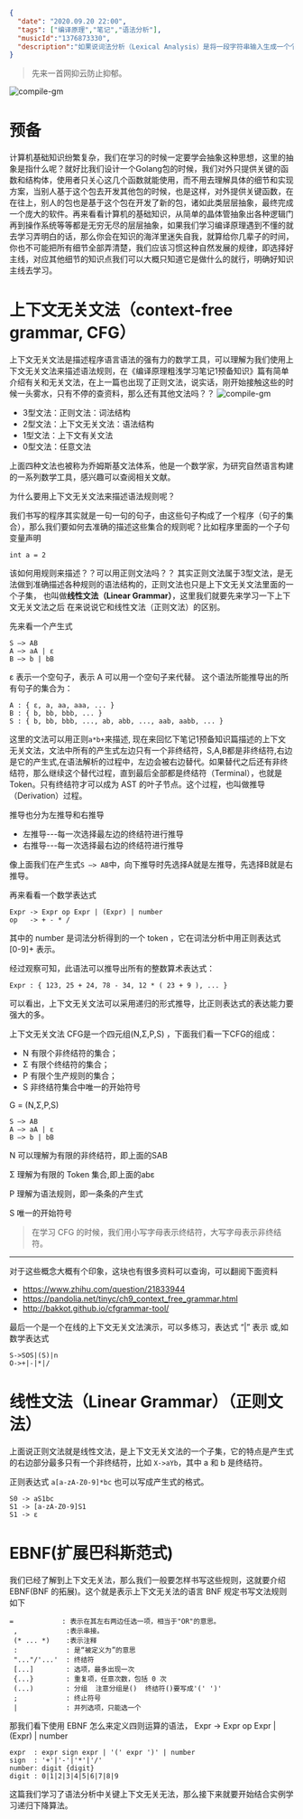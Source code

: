 ```json
{
  "date": "2020.09.20 22:00",
  "tags": ["编译原理","笔记","语法分析"],
  "musicId":"1376873330",
  "description":"如果说词法分析（Lexical Analysis）是将一段字符串输入生成一个个Token的这么一个过程，那么语法分析（Syntax analysis）就是根据某种特定的形式文法（Grammar）对 Token 序列构成的输入文本进行分析并确定其语法结构的一种过程，也可以理解为依据语法规则，把 Token 串转化成 AST的过程，核心知识点就是要会书写语法规则和掌握上下文无关文法以及递归下降算法，语法分析的过程会使用自顶向下或者自底向上的方式进行。👏"
}
```

> 先来一首网抑云防止抑郁。

![compile-gm](./images/compile-gm.jpg)

# 预备
计算机基础知识纷繁复杂，我们在学习的时候一定要学会抽象这种思想，这里的抽象是指什么呢？就好比我们设计一个Golang包的时候，我们对外只提供关键的函数和结构体，使用者只关心这几个函数就能使用，而不用去理解具体的细节和实现方案，当别人基于这个包去开发其他包的时候，也是这样，对外提供关键函数，在在往上，别人的包也是基于这个包在开发了新的包，诸如此类层层抽象，最终完成一个庞大的软件。再来看看计算机的基础知识，从简单的晶体管抽象出各种逻辑门再到操作系统等等都是无穷无尽的层层抽象，如果我们学习编译原理遇到不懂的就去学习弄明白的话，那么你会在知识的海洋里迷失自我，就算给你几辈子的时间，你也不可能把所有细节全部弄清楚，我们应该习惯这种自然发展的规律，即选择好主线，对应其他细节的知识点我们可以大概只知道它是做什么的就行，明确好知识主线去学习。

# 上下文无关文法（context-free grammar, CFG）

上下文无关文法是描述程序语言语法的强有力的数学工具，可以理解为我们使用上下文无关文法来描述语法规则，在《编译原理粗浅学习笔记1预备知识》篇有简单介绍有关和无关文法，在上一篇也出现了正则文法，说实话，刚开始接触这些的时候一头雾水，只有不停的查资料，那么还有其他文法吗？？
![compile-gm](./images/compile-syntax.png)


- 3型文法：正则文法：词法结构
- 2型文法：上下文无关文法：语法结构
- 1型文法：上下文有关文法
- 0型文法：任意文法

上面四种文法也被称为乔姆斯基文法体系，他是一个数学家，为研究自然语言构建的一系列数学工具，感兴趣可以查阅相关文献。

为什么要用上下文无关文法来描述语法规则呢？

我们书写的程序其实就是一句一句的句子，由这些句子构成了一个程序（句子的集合），那么我们要如何去准确的描述这些集合的规则呢？比如程序里面的一个子句变量声明
```
int a = 2
```
该如何用规则来描述？？可以用正则文法吗？？ 其实正则文法属于3型文法，是无法做到准确描述各种规则的语法结构的，正则文法也只是上下文无关文法里面的一个子集，
也叫做**线性文法（Linear Grammar）**，这里我们就要先来学习一下上下文无关文法之后 在来说说它和线性文法（正则文法）的区别。

先来看一个产生式
```
S –> AB
A –> aA | ε
B –> b | bB
```
ε 表示一个空句子，表示 A 可以用一个空句子来代替。
这个语法所能推导出的所有句子的集合为：
```
A : { ε, a, aa, aaa, ... }
B : { b, bb, bbb, ... }
S : { b, bb, bbb, ..., ab, abb, ..., aab, aabb, ... }
```
这里的文法可以用正则```a*b+```来描述,
现在来回忆下笔记1预备知识篇描述的上下文无关文法，文法中所有的产生式左边只有一个非终结符，S,A,B都是非终结符,右边是它的产生式,在语法解析的过程中，左边会被右边替代。如果替代之后还有非终结符，那么继续这个替代过程，直到最后全部都是终结符（Terminal），也就是 Token。只有终结符才可以成为 AST 的叶子节点。这个过程，也叫做推导（Derivation）过程。

推导也分为左推导和右推导

- 左推导---每一次选择最左边的终结符进行推导
- 右推导---每一次选择最右边的终结符进行推导

像上面我们在产生式```S –> AB```中，向下推导时先选择A就是左推导，先选择B就是右推导。



再来看看一个数学表达式

```
Expr -> Expr op Expr | (Expr) | number
op   -> + - * /
```
其中的 number 是词法分析得到的一个 token ，它在词法分析中用正则表达式 [0-9]+ 表示。

经过观察可知，此语法可以推导出所有的整数算术表达式：

```
Expr : { 123, 25 + 24, 78 - 34, 12 * ( 23 + 9 ), ... }
```
可以看出，上下文无关文法可以采用递归的形式推导，比正则表达式的表达能力要强大的多。


上下文无关文法 CFG是一个四元组(N,Σ,P,S) ，下面我们看一下CFG的组成：

- N 有限个非终结符的集合；
- Σ 有限个终结符的集合；
- P 有限个生产规则的集合；
- S 非终结符集合中唯一的开始符号



G = (N,Σ,P,S)

```
S –> AB
A –> aA | ε
B –> b | bB
```

N 可以理解为有限的非终结符，即上面的SAB

Σ 理解为有限的 Token 集合,即上面的abε

P 理解为语法规则，即一条条的产生式

S 唯一的开始符号

> 在学习 CFG  的时候，我们用小写字母表示终结符，大写字母表示非终结符。

---

对于这些概念大概有个印象，这块也有很多资料可以查询，可以翻阅下面资料

- https://www.zhihu.com/question/21833944
- https://pandolia.net/tinyc/ch9_context_free_grammar.html
- http://bakkot.github.io/cfgrammar-tool/

最后一个是一个在线的上下文无关文法演示，可以多练习，表达式 “|” 表示 或,如数学表达式

```
S->SOS|(S)|n
O->+|-|*|/
```


# 线性文法（Linear Grammar）（正则文法）

上面说正则文法就是线性文法，是上下文无关文法的一个子集，它的特点是产生式的右边部分最多只有一个非终结符，比如 ```X->aYb```，其中 a 和 b 是终结符。

正则表达式 ```a[a-zA-Z0-9]*bc``` 也可以写成产生式的格式。

```
S0 -> aS1bc          
S1 -> [a-zA-Z0-9]S1  
S1 -> ε
```


# EBNF(扩展巴科斯范式)

我们已经了解到上下文无关法，那么我们一般要怎样书写这些规则，这就要介绍 EBNF(BNF 的拓展)。这个就是表示上下文无关法的语言
BNF 规定书写文法规则如下
```
=            : 表示在其左右两边任选一项，相当于"OR"的意思。
 ,            :表示串接。
 (* ... *)    :表示注释
 :            : 是“被定义为”的意思
 "..."/'...'  : 终结符
 [...]        : 选项，最多出现一次
 {...}        : 重复项，任意次数，包括 0 次
 (...)        : 分组  注意分组是()  终结符()要写成'(' ')'
 ;            : 终止符号
 |            : 并列选项，只能选一个
```
那我们看下使用 EBNF 怎么来定义四则运算的语法，
Expr -> Expr op Expr | (Expr) | number
```
expr  : expr sign expr | '(' expr ')' | number
sign  : '+'|'-'|'*'|'/'
number: digit {digit}
digit : 0|1|2|3|4|5|6|7|8|9
```
这篇我们学习了语法分析中关键上下文无关无法，那么接下来就要开始结合实例学习递归下降算法。